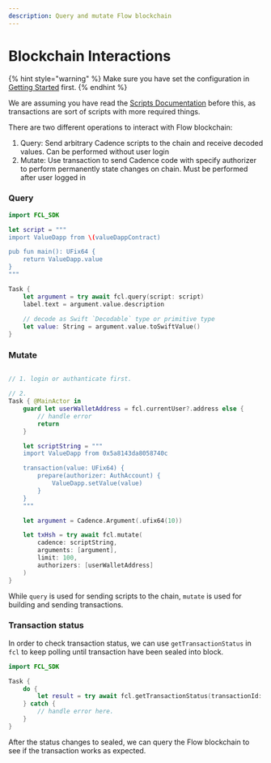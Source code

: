 ```yaml
---
description: Query and mutate Flow blockchain
---
```


# Blockchain Interactions

{% hint style="warning" %}
Make sure you have set the configuration in [Getting Started](getting-started.md) first.
{% endhint %}

We are assuming you have read the [Scripts Documentation](https://docs.onflow.org/fcl/reference/scripts/) before this, as transactions are sort of scripts with more required things.

There are two different operations to interact with Flow blockchain:

1. Query: Send arbitrary Cadence scripts to the chain and receive decoded values. Can be performed without user login
2. Mutate: Use transaction to send Cadence code with specify authorizer to perform permanently state changes on chain. Must be performed after user logged in

### Query

```swift
import FCL_SDK

let script = """
import ValueDapp from \(valueDappContract)

pub fun main(): UFix64 {
    return ValueDapp.value
}
"""

Task {
    let argument = try await fcl.query(script: script)
    label.text = argument.value.description
    
    // decode as Swift `Decodable` type or primitive type
    let value: String = argument.value.toSwiftValue()
}
```

### Mutate

```swift

// 1. login or authanticate first.

// 2.
Task { @MainActor in
    guard let userWalletAddress = fcl.currentUser?.address else {
        // handle error
        return
    }

    let scriptString = """
    import ValueDapp from 0x5a8143da8058740c

    transaction(value: UFix64) {
        prepare(authorizer: AuthAccount) {
            ValueDapp.setValue(value)
        }
    }
    """

    let argument = Cadence.Argument(.ufix64(10))

    let txHsh = try await fcl.mutate(
        cadence: scriptString,
        arguments: [argument],
        limit: 100,
        authorizers: [userWalletAddress]
    )
}
```

While `query` is used for sending scripts to the chain, `mutate` is used for building and sending transactions.

### Transaction status

In order to check transaction status, we can use `getTransactionStatus` in `fcl` to keep polling until transaction have been sealed into block.

```swift
import FCL_SDK

Task {
    do {
        let result = try await fcl.getTransactionStatus(transactionId: txHash)
    } catch {
        // handle error here.
    }
}
```

After the status changes to sealed, we can query the Flow blockchain to see if the transaction works as expected.
